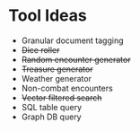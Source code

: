 # Tool Ideas

* Granular document tagging
* ~~Dice roller~~
* ~~Random encounter generator~~
* ~~Treasure generator~~
* Weather generator
* Non-combat encounters
* ~~Vector filtered search~~
* SQL table query
* Graph DB query